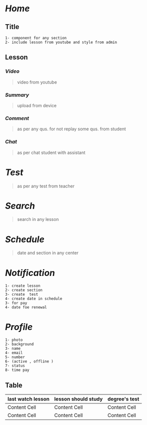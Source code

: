 # **_Home_**

## **Title**

    1- component for any section
    2- include lesson from youtube and style from admin

## **Lesson**

### _Video_

> video from youtube

### _Summary_

> upload from device

### _Comment_

> as per any qus. for not replay some qus. from student

### _Chat_

> as per chat student with assistant

# **_Test_**

> as per any test from teacher

# **_Search_**

> search in any lesson

# **_Schedule_**

> date and section in any center

# **_Notification_**

    1- create lesson
    2- create section
    3- create  test
    4- create date in schedule
    3- for pay
    4- date foe renewal

# **_Profile_**

    1- photo
    2- background
    3- name
    4- email
    5- number
    6- (active , offline )
    7- status
    8- time pay

## Table

| last watch lesson | lesson should study | degree's test |
| ----------------- | ------------------- | ------------- |
| Content Cell      | Content Cell        | Content Cell  |
| Content Cell      | Content Cell        | Content Cell  |
